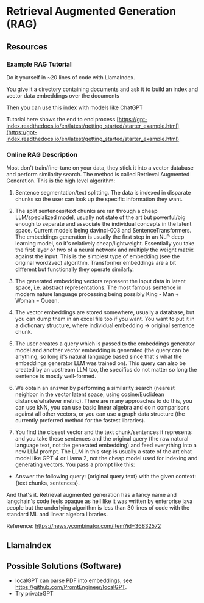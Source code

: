 # Retrieval Augmented Generation (RAG)

## Resources

### Example RAG Tutorial

Do it yourself in ~20 lines of code with LlamaIndex.

You give it a directory containing documents and ask it to build an index and vector data embeddings over the documents

Then you can use this index with models like ChatGPT

Tutorial here shows the end to end process
[https://gpt-index.readthedocs.io/en/latest/getting_started/starter_example.html](https://gpt-index.readthedocs.io/en/latest/getting_started/starter_example.html)

### Online RAG Description

Most don't train/fine-tune on your data, they stick it into a vector database and perform similarity search. The method is called Retrieval Augmented Generation.
This is the high level algorithm:

1) Sentence segmentation/text splitting. The data is indexed in disparate chunks so the user can look up the specific information they want.

2) The split sentences/text chunks are ran through a cheap LLM/specialized model, usually not state of the art but powerful/big enough to separate and associate the individual concepts in the latent space. Current models being davinci-003 and SentenceTransformers. The embeddings generation is usually the first step in an NLP deep learning model, so it's relatively cheap/lightweight. Essentially you take the first layer or two of a neural network and multiply the weight matrix against the input. This is the simplest type of embedding (see the original word2vec) algorithm. Transformer embeddings are a bit different but functionally they operate similarly.

3) The generated embedding vectors represent the input data in latent space, i.e. abstract representations. The most famous sentence in modern nature language processing being possibly King - Man + Woman = Queen.

4) The vector embeddings are stored somewhere, usually a database, but you can dump them in an excel file too if you want. You want to put it in a dictionary structure, where individual embedding -> original sentence chunk.

5) The user creates a query which is passed to the embeddings generator model and another vector embedding is generated (the query can be anything, so long it's natural language based since that's what the embeddings generator LLM was trained on). This query can also be created by an upstream LLM too, the specifics do not matter so long the sentence is mostly well-formed.

6) We obtain an answer by performing a similarity search (nearest neighbor in the vector latent space, using cosine/Euclidean distance/whatever metric). There are many approaches to do this, you can use kNN, you can use basic linear algebra and do n comparisons against all other vectors, or you can use a graph data structure (the currently preferred method for the fastest libraries).

7) You find the closest vector and the text chunk/sentences it represents and you take these sentences and the original query (the raw natural language text, not the generated embedding) and feed everything into a new LLM prompt. The LLM in this step is usually a state of the art chat model like GPT-4 or Llama 2, not the cheap model used for indexing and generating vectors. You pass a prompt like this:

- Answer the following query: {original query text} with the given context: {text chunks, sentences}.

And that's it. Retrieval augmented generation has a fancy name and langchain's code feels opaque as hell like it was written by enterprise java people but the underlying algorithm is less than 30 lines of code with the standard ML and linear algebra libraries.

Reference: <https://news.ycombinator.com/item?id=36832572>

## LlamaIndex



## Possible Solutions (Software)

- localGPT can parse PDF into embeddings, see <https://github.com/PromtEngineer/localGPT>.
- Try privateGPT


 